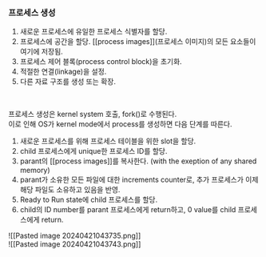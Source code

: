 ### 프로세스 생성
1. 새로운 프로세스에 유일한 프로세스 식별자를 할당.
2. 프로세스에 공간을 할당. [[process images]](프로세스 이미지)의 모든 요소들이 여기에 저장됨.
3. 프로세스 제어 블록(process control block)을 초기화.   
4. 적절한 연결(linkage)을 설정.
5. 다른 자료 구조를 생성 또는 확장.   
<br>

프로세스 생성은 kernel system 호출, fork()로 수행된다.   
이로 인해 OS가 kernel mode에서 process를 생성하면 다음 단계를 따른다.      
1. 새로운 프로세스를 위해 프로세스 테이블을 위한 slot을 할당.
2. child 프로세스에게 unique한 프로세스 ID를 할당.
3. parant의 [[process images]]를 복사한다. (with the exeption of any shared memory)
4.  parant가 소유한 모든 파일에 대한 increments counter로, 추가 프로세스가 이제 해당 파일도 소유하고 있음을 반영.
5. Ready to Run state에 child 프로세스를 할당.
6. child의 ID number를 parant 프로세스에게 return하고, 0 value를 child 프로세스에게 return.  


![[Pasted image 20240421043735.png]]  
![[Pasted image 20240421043743.png]]  

